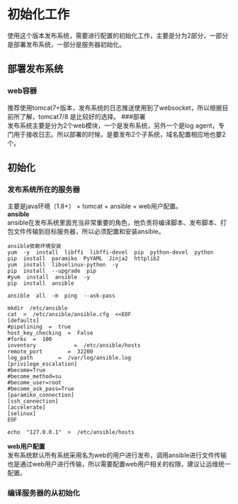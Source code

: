 # 初始化工作  
使用这个版本发布系统，需要进行配置的初始化工作，主要是分为2部分，一部分是部署发布系统，一部分是服务器初始化。  

## 部署发布系统  
### web容器  
推荐使用tomcat7+版本，发布系统的日志推送使用到了websocket，所以根据目前所了解，tomcat7/8 是比较好的选择。
###部署  
发布系统主要是分为2个web模块，一个是发布系统，另外一个是log agent，专门用于接收日志。所以部署的时候，是要发布2个子系统，域名配置相应地也要2个。  

## 初始化  
### 发布系统所在的服务器
主要是java环境（1.8+） + tomcat + ansible + web用户配置。  
**ansible**  
ansible在发布系统里面充当非常重要的角色，他负责将编译脚本、发布脚本、打包文件传输到目标服务器，所以必须配置和安装ansible。  
````
ansible依赖环境安装
yum  -y  install  libffi  libffi-devel  pip  python-devel  python
pip  install  paramiko  PyYAML  Jinja2  httplib2
yum  install  libselinux-python  -y
pip  install  --upgrade  pip
#yum  install  ansible  -y
pip  install  ansible

ansible  all  -m  ping  --ask-pass

mkdir  /etc/ansible
cat  >  /etc/ansible/ansible.cfg  <<EOF
[defaults]
#pipelining  =  true
host_key_checking  =  False
#forks  =  100
inventory            =  /etc/ansible/hosts
remote_port        =  32200
log_path        =  /var/log/ansible.log
[privilege_escalation]
#become=True
#become_method=su
#become_user=root
#become_ask_pass=True
[paramiko_connection]
[ssh_connection]
[accelerate]
[selinux]
EOF

echo  "127.0.0.1"  >  /etc/ansible/hosts
````
**web用户配置**  
发布系统默认所有系统采用名为web的用户进行发布，调用ansible进行文件传输也是通过web用户进行传输，所以需要配置web用户相关的权限，建议让运维统一配置。  


### 编译服务器的从初始化  

